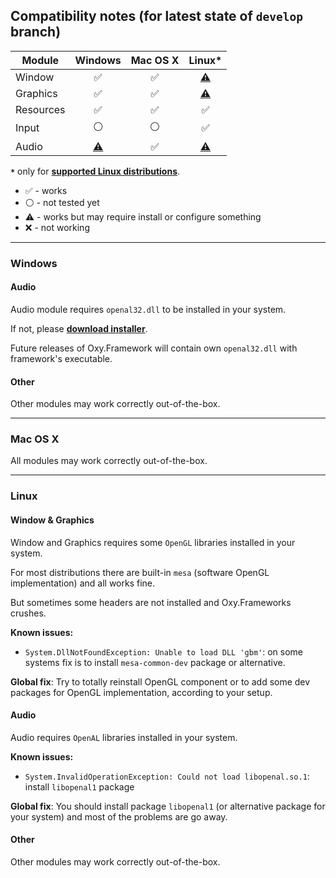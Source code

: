 ## Compatibility notes (for latest state of `develop` branch)

|   Module  |       Windows      |       Mac OS X     |        Linux*      |
|-----------|:-------------------------------------:|:------------------:|:--------------------------------------:|
| Window    | :white_check_mark:                    | :white_check_mark: | [:warning:](/COMPATIBILITY.md#window--graphics) |
| Graphics  | :white_check_mark:                    | :white_check_mark: | [:warning:](/COMPATIBILITY.md#window--graphics) |
| Resources | :white_check_mark:                    | :white_check_mark: | :white_check_mark:                     |
| Input     |   :white_circle:                      |   :white_circle:   | :white_check_mark:                     |
| Audio     | [:warning:](/COMPATIBILITY.md#audio)  | :white_check_mark: | [:warning:](/COMPATIBILITY.md#audio-1) |


 **`*`** only for **[supported Linux distributions](https://github.com/dotnet/core/blob/master/release-notes/2.0/2.0-supported-os.md)**.
 
* :white_check_mark: - works
* :white_circle: - not tested yet
* :warning: - works but may require install or configure something
* :x: - not working

--------

### Windows

#### Audio

Audio module requires `openal32.dll` to be installed in your system. 

If not, please **[download installer](https://www.openal.org/downloads/)**.

Future releases of Oxy.Framework will contain own `openal32.dll` with framework's executable.

#### Other

Other modules may work correctly out-of-the-box.

--------

### Mac OS X

All modules may work correctly out-of-the-box.

--------

### Linux

#### Window & Graphics

Window and Graphics requires some `OpenGL` libraries installed in your system.

For most distributions there are built-in `mesa` (software OpenGL implementation) and all works fine.

But sometimes some headers are not installed and Oxy.Frameworks crushes.

**Known issues:**

* `System.DllNotFoundException: Unable to load DLL 'gbm'`: on some systems fix is to install `mesa-common-dev` package or alternative.

**Global fix**: Try to totally reinstall OpenGL component or to add some dev packages for OpenGL implementation, according to your setup.

#### Audio

Audio requires `OpenAL` libraries installed in your system.

**Known issues:**

* `System.InvalidOperationException: Could not load libopenal.so.1`: install `libopenal1` package

**Global fix**: You should install package `libopenal1` (or alternative package for your system) and most of the problems are go away.

#### Other

Other modules may work correctly out-of-the-box.
